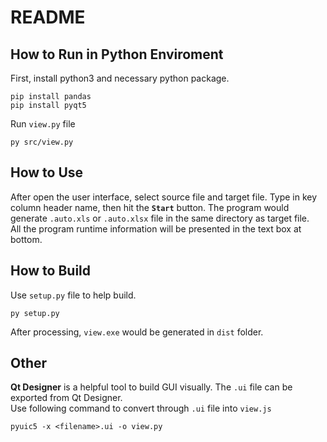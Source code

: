 # README  

## How to Run in Python Enviroment
First, install python3 and necessary python package.
``` shell
pip install pandas
pip install pyqt5
```
Run `view.py` file
``` shell
py src/view.py
```

## How to Use
After open the user interface, select source file and target file. Type in key column header name, then hit the **`Start`** button. The program would generate `.auto.xls` or `.auto.xlsx` file in the same directory as target file.  
All the program runtime information will be presented in the text box at bottom.

## How to Build
Use `setup.py` file to help build.
``` shell
py setup.py
```
After processing, `view.exe` would be generated in `dist` folder.

## Other
**Qt Designer** is a helpful tool to build GUI visually. 
The `.ui` file can be exported from Qt Designer.  
Use following command to convert through `.ui` file into `view.js`
``` shell
pyuic5 -x <filename>.ui -o view.py
```
